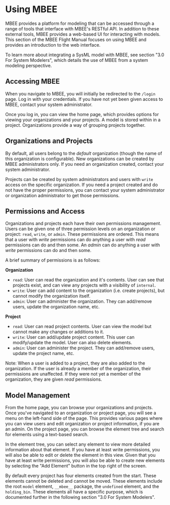 # Using MBEE

MBEE provides a platform for modeling that can be accessed through a range of
tools that interface with MBEE's RESTful API. In addition to these external
tools, MBEE provides a web-based UI for interacting with models. This section
of the MBEE Flight Manual focuses on using MBEE and provides an introduction
to the web interface.

To learn more about integrating a SysML model with MBEE, see
section "3.0 For System Modelers", which details the use of MBEE from a system
modeling perspective.

## Accessing MBEE
When you navigate to MBEE, you will initially be redirected to the `/login`
page. Log in with your credentials. If you have not yet been given access to
MBEE, contact your system administrator.

Once you log in, you can view the home page, which provides options for viewing
your organizations and your projects. A model is stored within in a project.
Organizations provide a way of grouping projects together.

## Organizations and Projects

By default, all users belong to the *default* organization (though the name of
this organization is configurable). New organizations can be created by MBEE
administrators only. If you need an organization created, contact your system
administrator.

Projects can be created by system administrators and users with `write` access
on the specific organization. If you need a project created and do not have the
proper permissions, you can contact your system administrator or organization
administrator to get those permissions.

## Permissions and Access

Organizations and projects each have their own permissions management.
Users can be given one of three permission levels on an organization or
project: `read`, `write`, or `admin`. These permissions are ordered. This means
that a user with *write* permissions can do anything a user with *read*
permissions can do and then some. An *admin* can do anything a user with
*write* permissions can do and then some.

A brief summary of permissions is as follows:

**Organization**
- `read`: User can read the organization and it's contents. User can see that
  projects exist, and can view any projects with a visibility of `internal`.
- `write`: User can add content to the organization (i.e. create projects), but
cannot modify the organization itself.
- `admin`: User can administer the organization. They can add/remove users,
update the organization name, etc.

**Project**
- `read`: User can read project contents. User can view the model but cannot
  make any changes or additions to it.
- `write`: User can add/update project content. This user can modify/update the
model. User can also delete elements.
- `admin`: User can administer the project. They can add/remove users,
update the project name, etc.

Note: When a user is added to a project, they are also added to the
organization. If the user is already a member of the organization, their
permissions are unaffected. If they were not yet a member of the organization,
they are given *read* permissions.

## Model Management

From the home page, you can browse your organizations and projects. Once you've
navigated to an organization or project page, you will see a menu on the left-hand
side of the page. This provides various pages where you can view users and
edit organization or project information, if you are an admin. On the project page,
you can browse the element tree and search for elements using a text-based
search.

In the element tree, you can select any element to view more detailed
information about that element. If you have at least write permissions, you will
also be able to edit or delete the element in this view. Given that you have
at least write permissions, you will also be able to create new elements by
selecting the "Add Element" button in the top right of the screen.

By default every project has four elements created from the start. These
elements cannot be deleted and cannot be moved. These elements include the
root `model` element, `__mbee__` package, the `undefined` element, and the
`holding_bin`. These elements all have a specific purpose, which is documented
further in the following section "3.0 For System Modelers".
